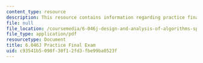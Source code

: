 ```yaml
---
content_type: resource
description: This resource contains information regarding practice final exam.
file: null
file_location: /coursemedia/6-046j-design-and-analysis-of-algorithms-spring-2012/c93541b5098f30f12fd3fbe99ba0523f_MIT6_046JS12_final_prac.pdf
file_type: application/pdf
resourcetype: Document
title: 6.046J Practice Final Exam
uid: c93541b5-098f-30f1-2fd3-fbe99ba0523f
---
```

